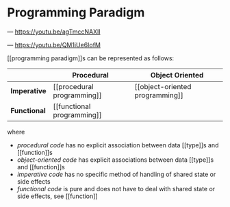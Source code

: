 # Programming Paradigm

&mdash; <https://youtu.be/agTmccNAXlI>

&mdash; <https://youtu.be/QM1iUe6IofM>

[[programming paradigm]]s can be represented as follows:

|                | **Procedural**             | **Object Oriented**             |
| -------------- | -------------------------- | ------------------------------- |
| **Imperative** | [[procedural programming]] | [[object-oriented programming]] |
| **Functional** | [[functional programming]] |                                 |

where

- _procedural code_ has no explicit association between data [[type]]s and [[function]]s
- _object-oriented code_ has explicit associations between data [[type]]s and [[function]]s
- _imperative code_ has no specific method of handling of shared state or side effects
- _functional code_ is pure and does not have to deal with shared state or side effects, see [[function]]
